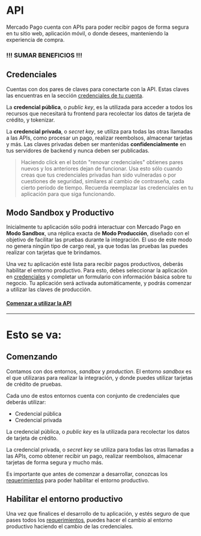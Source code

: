 # API

Mercado Pago cuenta con APIs para poder recibir pagos de forma segura en tu sitio web, aplicación móvil, o donde desees, manteniendo la experiencia de compra.

### !!! SUMAR BENEFICIOS !!!

## Credenciales

Cuentas con dos pares de claves para conectarte con la API. Estas claves las encuentras en la sección [credenciales de tu cuenta]().

La **credencial pública**, o *public key*, es la utilizada para acceder a todos los recursos que necesitará tu frontend para recolectar los datos de tarjeta de crédito, y tokenizar.

La **credencial privada**, o *secret key*, se utiliza para todas las otras llamadas a las APIs, como procesar un pago, realizar reembolsos, almacenar tarjetas y más. Las claves privadas deben ser mantenidas **confidencialmente** en tus servidores de backend y nunca deben ser publicadas.

> Haciendo click en el botón "renovar credenciales" obtienes pares nuevos y los anteriores dejan de funcionar. Usa esto sólo cuando creas que tus credenciales privadas han sido vulneradas o por cuestiones de seguridad, similares al cambio de contraseña, cada cierto período de tiempo. Recuerda reemplazar las credenciales en tu aplicación para que siga funcionando.

## Modo Sandbox y Productivo

Inicialmente tu aplicación sólo podrá interactuar con Mercado Pago en **Modo Sandbox**, una réplica exacta de **Modo Producción**, diseñado con el objetivo de facilitar las pruebas durante la integración. El uso de este modo no genera ningún tipo de cargo real, ya que todas las pruebas las puedes realizar con tarjetas que te brindamos.

Una vez tu aplicación esté lista para recibir pagos productivos, deberás habilitar el entorno productivo. Para esto, debes seleccionar la aplicación en [credenciales]() y completar un formulario con información básica sobre tu negocio. Tu aplicación será activada automáticamente, y podrás comenzar a utilizar las claves de producción.


#### [Comenzar a utilizar la API]()



---

# Esto se va:


## Comenzando

Contamos con dos entornos, _sandbox_ y _production_. El entorno _sandbox_ es el que utilizaras para realizar la integración, y donde puedes utilizar tarjetas de crédito de pruebas.

Cada uno de estos entornos cuenta con conjunto de credenciales que deberás utilizar:

* Credencial pública
* Credencial privada

La credencial pública, o _public key_ es la utilizada para recolectar los datos de tarjeta de crédito.

La credencial privada, o _secret key_ se utiliza para todas las otras llamadas a las APIs, como obtener recibir un pago, realizar reembolsos, almacenar tarjetas de forma segura y mucho más.

Es importante que antes de comenzar a desarrollar, conozcas los [requerimientos][1] para poder habilitar el entorno productivo.


## Habilitar el entorno productivo

Una vez que finalices el desarrollo de tu aplicación, y estés seguro de que pases todos los [requerimientos][1], puedes hacer el cambio al entorno productivo haciendo el cambio de las credenciales.


[1]: (http://mercadopago.com)


